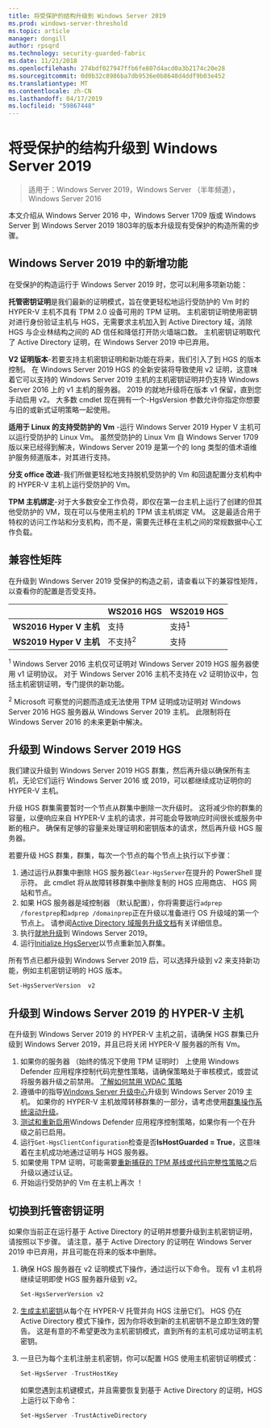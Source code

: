 ```yaml
---
title: 将受保护的结构升级到 Windows Server 2019
ms.prod: windows-server-threshold
ms.topic: article
manager: dongill
author: rpsqrd
ms.technology: security-guarded-fabric
ms.date: 11/21/2018
ms.openlocfilehash: 274bdf027947ffb6fe807d4acd0a3b2174c20e28
ms.sourcegitcommit: 0d0b32c8986ba7db9536e0b8648d4ddf9b03e452
ms.translationtype: MT
ms.contentlocale: zh-CN
ms.lasthandoff: 04/17/2019
ms.locfileid: "59867448"
---
```

# <a name="upgrade-a-guarded-fabric-to-windows-server-2019"></a>将受保护的结构升级到 Windows Server 2019

> 适用于：Windows Server 2019，Windows Server （半年频道），Windows Server 2016

本文介绍从 Windows Server 2016 中，Windows Server 1709 版或 Windows Server 到 Windows Server 2019 1803年的版本升级现有受保护的构造所需的步骤。

## <a name="whats-new-in-windows-server-2019"></a>Windows Server 2019 中的新增功能

在受保护的构造运行于 Windows Server 2019 时，您可以利用多项新功能：

**托管密钥证明**是我们最新的证明模式，旨在使更轻松地运行受防护的 Vm 时的 HYPER-V 主机不具有 TPM 2.0 设备可用的 TPM 证明。 主机密钥证明使用密钥对进行身份验证主机与 HGS，无需要求主机加入到 Active Directory 域，消除 HGS 与企业林结构之间的 AD 信任和降低打开防火墙端口数。 主机密钥证明取代了 Active Directory 证明，在 Windows Server 2019 中已弃用。

**V2 证明版本**-若要支持主机密钥证明和新功能在将来，我们引入了到 HGS 的版本控制。 在 Windows Server 2019 HGS 的全新安装将导致使用 v2 证明，这意味着它可以支持的 Windows Server 2019 主机的主机密钥证明并仍支持 Windows Server 2016 上的 v1 主机的服务器。 2019 的就地升级将在版本 v1 保留，直到您手动启用 v2。 大多数 cmdlet 现在拥有一个-HgsVersion 参数允许你指定你想要与旧的或新式证明策略一起使用。

**适用于 Linux 的支持受防护的 Vm** -运行 Windows Server 2019 Hyper V 主机可以运行受防护的 Linux Vm。 虽然受防护的 Linux Vm 自 Windows Server 1709 版以来已经得到解决，Windows Server 2019 是第一个的 long 类型的值术语维护服务频道版本，对其进行支持。

**分支 office 改进**-我们所做更轻松地支持脱机受防护的 Vm 和回退配置分支机构中的 HYPER-V 主机上运行受防护的 Vm。

**TPM 主机绑定**-对于大多数安全工作负荷，即仅在第一台主机上运行了创建的但其他受防护的 VM，现在可以与使用主机的 TPM 该主机绑定 VM。 这是最适合用于特权的访问工作站和分支机构，而不是，需要先迁移在主机之间的常规数据中心工作负载。

## <a name="compatibility-matrix"></a>兼容性矩阵

在升级到 Windows Server 2019 受保护的构造之前，请查看以下的兼容性矩阵，以查看你的配置是否受支持。

|  | WS2016 HGS | WS2019 HGS|
|---|---|---|
|**WS2016 Hyper V 主机** | 支持 | 支持<sup>1</sup>|
|**WS2019 Hyper V 主机** | 不支持<sup>2</sup> | 支持|

<sup>1</sup> Windows Server 2016 主机仅可证明对 Windows Server 2019 HGS 服务器使用 v1 证明协议。 对于 Windows Server 2016 主机不支持在 v2 证明协议中，包括主机密钥证明，专门提供的新功能。

<sup>2</sup> Microsoft 可察觉的问题而造成无法使用 TPM 证明成功证明对 Windows Server 2016 HGS 服务器从 Windows Server 2019 主机。 此限制将在 Windows Server 2016 的未来更新中解决。

## <a name="upgrade-hgs-to-windows-server-2019"></a>升级到 Windows Server 2019 HGS

我们建议升级到 Windows Server 2019 HGS 群集，然后再升级以确保所有主机，无论它们运行 Windows Server 2016 或 2019，可以都继续成功证明你的 HYPER-V 主机。

升级 HGS 群集需要暂时一个节点从群集中删除一次升级时。 这将减少你的群集的容量，以便响应来自 HYPER-V 主机的请求，并可能会导致响应时间很长或服务中断的租户。 确保有足够的容量来处理证明和密钥版本的请求，然后再升级 HGS 服务器。

若要升级 HGS 群集，群集，每次一个节点的每个节点上执行以下步骤：

1.  通过运行从群集中删除 HGS 服务器`Clear-HgsServer`在提升的 PowerShell 提示符。 此 cmdlet 将从故障转移群集中删除复制的 HGS 应用商店、 HGS 网站和节点。
2.  如果 HGS 服务器是域控制器 （默认配置），你将需要运行`adprep /forestprep`和`adprep /domainprep`正在升级以准备进行 OS 升级域的第一个节点上。 请参阅[Active Directory 域服务升级文档](https://docs.microsoft.com/windows-server/identity/ad-ds/deploy/upgrade-domain-controllers#supported-in-place-upgrade-paths)有关详细信息。
3.  执行[就地升级](../../get-started-19/install-upgrade-migrate-19.md)到 Windows Server 2019。
4.  运行[Initialize HgsServer](guarded-fabric-configure-additional-hgs-nodes.md)以节点重新加入群集。

所有节点已都升级到 Windows Server 2019 后，可以选择升级到 v2 来支持新功能，例如主机密钥证明的 HGS 版本。

```powershell
Set-HgsServerVersion  v2
```

## <a name="upgrade-hyper-v-hosts-to-windows-server-2019"></a>升级到 Windows Server 2019 的 HYPER-V 主机

在升级到 Windows Server 2019 的 HYPER-V 主机之前，请确保 HGS 群集已升级到 Windows Server 2019，并且已将关闭 HYPER-V 服务器的所有 Vm。

1.  如果你的服务器 （始终的情况下使用 TPM 证明时） 上使用 Windows Defender 应用程序控制代码完整性策略，请确保策略处于审核模式，或尝试将服务器升级之前禁用。 [了解如何禁用 WDAC 策略](https://docs.microsoft.com/en-us/windows/security/threat-protection/windows-defender-application-control/disable-windows-defender-application-control-policies)
2.  遵循中的指导[Windows Server 升级中心](http://aka.ms/upgradecenter)升级到 Windows Server 2019 主机。 如果你的 HYPER-V 主机故障转移群集的一部分，请考虑使用[群集操作系统滚动升级](../../failover-clustering/Cluster-Operating-System-Rolling-Upgrade.md)。
3.  [测试和重新启用](https://docs.microsoft.com/en-us/windows/security/threat-protection/windows-defender-application-control/audit-windows-defender-application-control-policies)Windows Defender 应用程序控制策略，如果你有一个在升级之前已启用。
4.  运行`Get-HgsClientConfiguration`检查是否**IsHostGuarded = True**，这意味着在主机成功地通过证明与 HGS 服务器。
5.  如果使用 TPM 证明，可能需要[重新捕获的 TPM 基线或代码完整性策略](guarded-fabric-add-host-information-for-tpm-trusted-attestation.md)之后升级以通过认证。
6.  开始运行受防护的 Vm 在主机上再次 ！

## <a name="switch-to-host-key-attestation"></a>切换到托管密钥证明

如果你当前正在运行基于 Active Directory 的证明并想要升级到主机密钥证明，请按照以下步骤。 请注意，基于 Active Directory 的证明在 Windows Server 2019 中已弃用，并且可能在将来的版本中删除。

1.  确保 HGS 服务器在 v2 证明模式下操作，通过运行以下命令。 现有 v1 主机将继续证明即使 HGS 服务器升级到 v2。

    ```powershell
    Set-HgsServerVersion v2
    ```

2.  [生成主机密钥](guarded-fabric-create-host-key.md)从每个在 HYPER-V 托管并向 HGS 注册它们。 HGS 仍在 Active Directory 模式下操作，因为你将收到新的主机密钥不是立即生效的警告。 这是有意的不希望更改为主机密钥模式，直到所有的主机可成功证明主机密钥。

3.  一旦已为每个主机注册主机密钥，你可以配置 HGS 使用主机密钥证明模式：

    ```powershell
    Set-HgsServer -TrustHostKey
    ```

    如果您遇到主机键模式，并且需要恢复到基于 Active Directory 的证明，HGS 上运行以下命令：

    ```powershell
    Set-HgsServer -TrustActiveDirectory
    ```
